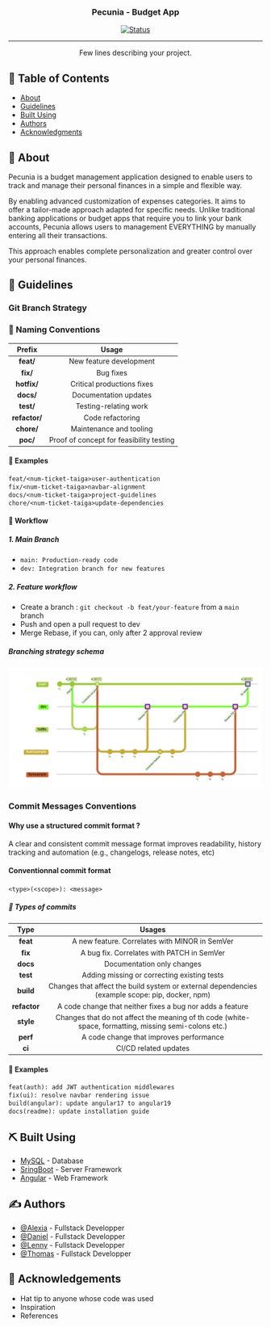 <h3 align="center">Pecunia - Budget App</h3>

<div align="center">

  [![Status](https://img.shields.io/badge/status-active-success.svg)]()

</div>

---

<p align="center"> Few lines describing your project.
    <br>
</p>

## 📝 Table of Contents

- [About](#about)
- [Guidelines](#guidelines)
- [Built Using](#built_using)
- [Authors](#authors)
- [Acknowledgments](#acknowledgement)

## 🧐 About <a name = "about"></a>

Pecunia is a budget management application designed to enable users to track and manage their personal finances in a simple and flexible way.

By enabling advanced customization of expenses categories. It aims to offer a tailor-made approach adapted for specific needs.
Unlike traditional banking applications or budget apps that require you to link your bank accounts,
Pecunia allows users to management EVERYTHING by manually entering all their transactions.

This approach enables complete personalization and greater control over your personal finances.

## 📓 Guidelines <a name="guidelines"></a>

### Git Branch Strategy

### 📌 Naming Conventions

| Prefix | Usage |
| :-------: | :------:|
| **feat/** | New feature development |
| **fix/** | Bug fixes |
| **hotfix/** | Critical productions fixes |
| **docs/** | Documentation updates |
| **test/** | Testing-relating work |
| **refactor/** | Code refactoring |
| **chore/** | Maintenance and tooling |
| **poc/** | Proof of concept for feasibility testing |

#### 🔷 Examples

```git
feat/<num-ticket-taiga>user-authentication
fix/<num-ticket-taiga>navbar-alignment
docs/<num-ticket-taiga>project-guidelines
chore/<num-ticket-taiga>update-dependencies
```

#### 🔄 Workflow

##### 1. Main Branch

- `main: Production-ready code`
- `dev: Integration branch for new features`

##### 2. Feature workflow

- Create a branch : `git checkout -b feat/your-feature` from a `main` branch
- Push and open a pull request to dev
- Merge Rebase, if you can, only after 2 approval review

##### Branching strategy schema

<img src="./schema_branching_strategy.png" />

### Commit Messages Conventions

#### Why use a structured commit format ?

A clear and consistent commit message format improves readability, history tracking and automation (e.g., changelogs, release notes, etc)

#### Conventionnal commit format

`<type>(<scope>): <message>`

##### 🔷 Types of commits

| Type | Usages |
| :------: | :-----:|
| **feat** | A new feature. Correlates with MINOR in SemVer |
| **fix** | A bug fix. Correlates with PATCH in SemVer |
| **docs** | Documentation only changes |
| **test** | Adding missing or correcting existing tests |
| **build** | Changes that affect the build system or external dependencies (example scope: pip, docker, npm)
| **refactor** | A code change that neither fixes a bug nor adds a feature |
| **style** | Changes that do not affect the meaning of th code (white-space, formatting, missing semi-colons etc.) |
| **perf** | A code change that improves performance |
| **ci** | CI/CD related updates |

#### 📌 Examples

```git
feat(auth): add JWT authentication middlewares
fix(ui): resolve navbar rendering issue
build(angular): update angular17 to angular19
docs(readme): update installation guide
```

## ⛏️ Built Using <a name = "built_using"></a>

- [MySQL](https://www.mysql.com/) - Database
- [SringBoot](https://spring.io/projects/spring-boot) - Server Framework
- [Angular](https://angular.dev/) - Web Framework

## ✍️ Authors <a name = "authors"></a>

- [@Alexia](https://github.com/AlexiaGu) - Fullstack Developper
- [@Daniel](https://github.com/danielgonzalez0) - Fullstack Developper
- [@Lenny](https://github.com/lenny-zanotelli) - Fullstack Developper
- [@Thomas](https://github.com/Thomas-Lunardo) - Fullstack Developper

## 🎉 Acknowledgements <a name = "acknowledgement"></a>

- Hat tip to anyone whose code was used
- Inspiration
- References
